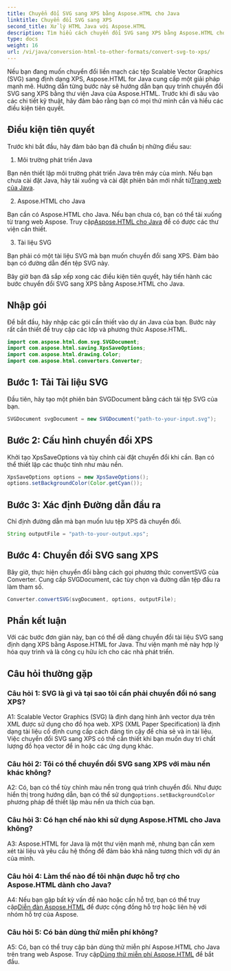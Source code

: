 ```yaml
---
title: Chuyển đổi SVG sang XPS bằng Aspose.HTML cho Java
linktitle: Chuyển đổi SVG sang XPS
second_title: Xử lý HTML Java với Aspose.HTML
description: Tìm hiểu cách chuyển đổi SVG sang XPS bằng Aspose.HTML cho Java. Hướng dẫn từng bước đơn giản để chuyển đổi liền mạch.
type: docs
weight: 16
url: /vi/java/conversion-html-to-other-formats/convert-svg-to-xps/
---
```


Nếu bạn đang muốn chuyển đổi liền mạch các tệp Scalable Vector Graphics (SVG) sang định dạng XPS, Aspose.HTML for Java cung cấp một giải pháp mạnh mẽ. Hướng dẫn từng bước này sẽ hướng dẫn bạn quy trình chuyển đổi SVG sang XPS bằng thư viện Java của Aspose.HTML. Trước khi đi sâu vào các chi tiết kỹ thuật, hãy đảm bảo rằng bạn có mọi thứ mình cần và hiểu các điều kiện tiên quyết.

## Điều kiện tiên quyết

Trước khi bắt đầu, hãy đảm bảo bạn đã chuẩn bị những điều sau:

1. Môi trường phát triển Java

 Bạn nên thiết lập môi trường phát triển Java trên máy của mình. Nếu bạn chưa cài đặt Java, hãy tải xuống và cài đặt phiên bản mới nhất từ[Trang web của Java](https://www.oracle.com/java/technologies/javase-downloads.html).

2. Aspose.HTML cho Java

Bạn cần có Aspose.HTML cho Java. Nếu bạn chưa có, bạn có thể tải xuống từ trang web Aspose. Truy cập[Aspose.HTML cho Java](https://releases.aspose.com/html/java/) để có được các thư viện cần thiết.

3. Tài liệu SVG

Bạn phải có một tài liệu SVG mà bạn muốn chuyển đổi sang XPS. Đảm bảo bạn có đường dẫn đến tệp SVG này.

Bây giờ bạn đã sắp xếp xong các điều kiện tiên quyết, hãy tiến hành các bước chuyển đổi SVG sang XPS bằng Aspose.HTML cho Java.

## Nhập gói

Để bắt đầu, hãy nhập các gói cần thiết vào dự án Java của bạn. Bước này rất cần thiết để truy cập các lớp và phương thức Aspose.HTML.

```java
import com.aspose.html.dom.svg.SVGDocument;
import com.aspose.html.saving.XpsSaveOptions;
import com.aspose.html.drawing.Color;
import com.aspose.html.converters.Converter;
```

## Bước 1: Tải Tài liệu SVG

Đầu tiên, hãy tạo một phiên bản SVGDocument bằng cách tải tệp SVG của bạn.

```java
SVGDocument svgDocument = new SVGDocument("path-to-your-input.svg");
```

## Bước 2: Cấu hình chuyển đổi XPS

Khởi tạo XpsSaveOptions và tùy chỉnh cài đặt chuyển đổi khi cần. Bạn có thể thiết lập các thuộc tính như màu nền.

```java
XpsSaveOptions options = new XpsSaveOptions();
options.setBackgroundColor(Color.getCyan());
```

## Bước 3: Xác định Đường dẫn đầu ra

Chỉ định đường dẫn mà bạn muốn lưu tệp XPS đã chuyển đổi.

```java
String outputFile = "path-to-your-output.xps";
```

## Bước 4: Chuyển đổi SVG sang XPS

Bây giờ, thực hiện chuyển đổi bằng cách gọi phương thức convertSVG của Converter. Cung cấp SVGDocument, các tùy chọn và đường dẫn tệp đầu ra làm tham số.

```java
Converter.convertSVG(svgDocument, options, outputFile);
```

## Phần kết luận

Với các bước đơn giản này, bạn có thể dễ dàng chuyển đổi tài liệu SVG sang định dạng XPS bằng Aspose.HTML for Java. Thư viện mạnh mẽ này hợp lý hóa quy trình và là công cụ hữu ích cho các nhà phát triển.

## Câu hỏi thường gặp

### Câu hỏi 1: SVG là gì và tại sao tôi cần phải chuyển đổi nó sang XPS?

A1: Scalable Vector Graphics (SVG) là định dạng hình ảnh vector dựa trên XML được sử dụng cho đồ họa web. XPS (XML Paper Specification) là định dạng tài liệu cố định cung cấp cách đáng tin cậy để chia sẻ và in tài liệu. Việc chuyển đổi SVG sang XPS có thể cần thiết khi bạn muốn duy trì chất lượng đồ họa vector để in hoặc các ứng dụng khác.

### Câu hỏi 2: Tôi có thể chuyển đổi SVG sang XPS với màu nền khác không?

 A2: Có, bạn có thể tùy chỉnh màu nền trong quá trình chuyển đổi. Như được hiển thị trong hướng dẫn, bạn có thể sử dụng`options.setBackgroundColor` phương pháp để thiết lập màu nền ưa thích của bạn.

### Câu hỏi 3: Có hạn chế nào khi sử dụng Aspose.HTML cho Java không?

A3: Aspose.HTML for Java là một thư viện mạnh mẽ, nhưng bạn cần xem xét tài liệu và yêu cầu hệ thống để đảm bảo khả năng tương thích với dự án của mình.

### Câu hỏi 4: Làm thế nào để tôi nhận được hỗ trợ cho Aspose.HTML dành cho Java?

 A4: Nếu bạn gặp bất kỳ vấn đề nào hoặc cần hỗ trợ, bạn có thể truy cập[Diễn đàn Aspose.HTML](https://forum.aspose.com/) để được cộng đồng hỗ trợ hoặc liên hệ với nhóm hỗ trợ của Aspose.

### Câu hỏi 5: Có bản dùng thử miễn phí không?

 A5: Có, bạn có thể truy cập bản dùng thử miễn phí Aspose.HTML cho Java trên trang web Aspose. Truy cập[Dùng thử miễn phí Aspose.HTML](https://releases.aspose.com/) để bắt đầu.